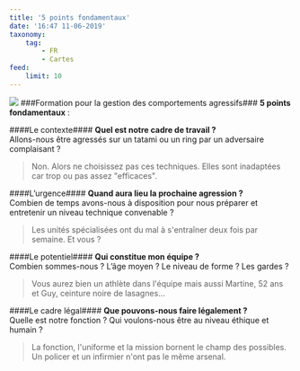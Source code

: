 ```yaml
---
title: '5 points fondamentaux'
date: '16:47 11-06-2019'
taxonomy:
    tag:
        - FR
        - Cartes
feed:
    limit: 10
---
```


![](http://yoursafety.training/images/articles/5-points.png)
###Formation pour la gestion des comportements agressifs###
**5 points fondamentaux** :

####Le contexte####
**Quel est notre cadre de travail ?**<br> 
Allons-nous être agressés sur un tatami ou un ring par un adversaire complaisant ?
> Non. Alors ne choisissez pas ces techniques. Elles sont inadaptées car trop ou pas assez "efficaces".

####L’urgence#### 
**Quand aura lieu la prochaine agression ?**<br>
Combien de temps avons-nous à disposition pour nous préparer et entretenir un niveau technique convenable ?
> Les unités spécialisées ont du mal à s'entraîner deux fois par semaine. Et vous ?

####Le potentiel#### 
**Qui constitue mon équipe ?**<br>
Combien sommes-nous ? L’âge moyen ? Le niveau de forme ? Les gardes ?
> Vous aurez bien un athlète dans l'équipe mais aussi Martine, 52 ans et Guy, ceinture noire de lasagnes...

####Le cadre légal####
**Que pouvons-nous faire légalement ?**<br>
Quelle est notre fonction ? Qui voulons-nous être au niveau éthique et humain ?
> La fonction, l'uniforme et la mission bornent le champ des possibles. Un policer et un infirmier n'ont pas le même arsenal.